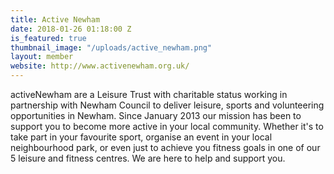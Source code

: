 ```yaml
---
title: Active Newham
date: 2018-01-26 01:18:00 Z
is_featured: true
thumbnail_image: "/uploads/active_newham.png"
layout: member
website: http://www.activenewham.org.uk/
---
```


activeNewham are a Leisure Trust with charitable status working in partnership with Newham Council to deliver leisure, sports and volunteering opportunities in Newham. Since January 2013 our mission has been to support you to become more active in your local community. Whether it's to take part in your favourite sport, organise an event in your local neighbourhood park, or even just to achieve you fitness goals in one of our 5 leisure and fitness centres. We are here to help and support you.